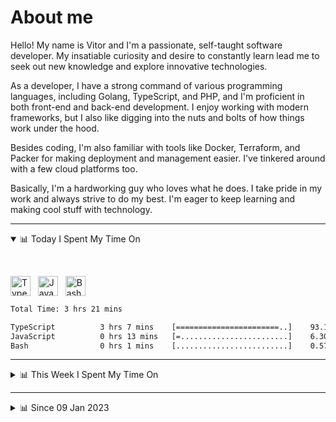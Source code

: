 # About me

Hello! My name is Vitor and I'm a passionate, self-taught software developer. My insatiable curiosity and desire to constantly learn lead me to seek out new knowledge and explore innovative technologies.

As a developer, I have a strong command of various programming languages, including Golang, TypeScript, and PHP, and I'm proficient in both front-end and back-end development. I enjoy working with modern frameworks, but I also like digging into the nuts and bolts of how things work under the hood.

Besides coding, I'm also familiar with tools like Docker, Terraform, and Packer for making deployment and management easier. I've tinkered around with a few cloud platforms too.

Basically, I'm a hardworking guy who loves what he does. I take pride in my work and always strive to do my best. I'm eager to keep learning and making cool stuff with technology.

---

<!-- ## 📊 Today I Spent My Time On -->

<details open>
<summary>📊 Today I Spent My Time On</summary>

&nbsp;

<!--DEVTIMER:TODAY:START-->
<img align="center" width="32px" src="https://cdn.simpleicons.org/typescript/3178C6" alt="TypeScript" />&nbsp;&nbsp;&nbsp;<img align="center" width="32px" src="https://cdn.simpleicons.org/javascript/F7DF1E" alt="JavaScript" />&nbsp;&nbsp;&nbsp;<img align="center" width="32px" src="https://cdn.simpleicons.org/gnubash/fff" alt="Bash" />&nbsp;&nbsp;&nbsp;

```txt
Total Time: 3 hrs 21 mins

TypeScript          3 hrs 7 mins    [=======================..]    93.11 %
JavaScript          0 hrs 13 mins   [=........................]    6.30 %
Bash                0 hrs 1 mins    [.........................]    0.57 %
```

<!--DEVTIMER:TODAY:END-->

</details>

---
<details>
<summary>📊 This Week I Spent My Time On</summary>

&nbsp;

<!--DEVTIMER:WEEK:START-->
<img align="center" width="32px" src="https://cdn.simpleicons.org/typescript/3178C6" alt="TypeScript" />&nbsp;&nbsp;&nbsp;<img align="center" width="32px" src="https://cdn.simpleicons.org/javascript/F7DF1E" alt="JavaScript" />&nbsp;&nbsp;&nbsp;<img align="center" width="32px" src="https://cdn.simpleicons.org/gnubash/fff" alt="Bash" />&nbsp;&nbsp;&nbsp;

```txt
Total Time: 5 hrs 35 mins

TypeScript          5 hrs 21 mins   [=======================..]    95.86 %
JavaScript          0 hrs 13 mins   [.........................]    3.78 %
Bash                0 hrs 1 mins    [.........................]    0.34 %
```

<!--DEVTIMER:WEEK:END-->
</details>

---


<details>
<summary>📊 Since 09 Jan 2023</summary>

&nbsp;

<!--DEVTIMER::START-->
<img align="center" width="32px" src="https://cdn.simpleicons.org/typescript/3178C6" alt="TypeScript" />&nbsp;&nbsp;&nbsp;<img align="center" width="32px" src="https://cdn.simpleicons.org/go/00ADD8" alt="Go" />&nbsp;&nbsp;&nbsp;<img align="center" width="32px" src="https://cdn.simpleicons.org/vuedotjs/4FC08D" alt="Vue" />&nbsp;&nbsp;&nbsp;<img align="center" width="32px" src="https://cdn.simpleicons.org/gnubash/fff" alt="Bash" />&nbsp;&nbsp;&nbsp;<img align="center" width="32px" src="https://cdn.simpleicons.org/javascript/F7DF1E" alt="JavaScript" />&nbsp;&nbsp;&nbsp;<img align="center" width="32px" src="https://cdn.simpleicons.org/yaml/fff" alt="YAML" />&nbsp;&nbsp;&nbsp;<img align="center" width="32px" src="https://cdn.simpleicons.org/carrd/fff" alt="JSON" />&nbsp;&nbsp;&nbsp;<img align="center" width="32px" src="https://cdn.simpleicons.org/markdown/fff" alt="Markdown" />&nbsp;&nbsp;&nbsp;<img align="center" width="32px" src="https://cdn.simpleicons.org/html5/E34F26" alt="HTML" />&nbsp;&nbsp;&nbsp;<img align="center" width="32px" src="https://cdn.simpleicons.org/css3/1572B6" alt="CSS" />&nbsp;&nbsp;&nbsp;<img align="center" width="32px" src="https://cdn.simpleicons.org/academia/fff" alt="Text" />&nbsp;&nbsp;&nbsp;

```txt
Total Time: 89 hrs 13 mins

TypeScript          50 hrs 31 mins  [==============...........]    56.64 %
Go                  10 hrs 3 mins   [==.......................]    11.26 %
Vue                 9 hrs 6 mins    [==.......................]    10.21 %
Bash                4 hrs 57 mins   [=........................]    5.55 %
JavaScript          4 hrs 5 mins    [=........................]    4.58 %
YAML                3 hrs 22 mins   [.........................]    3.77 %
SCSS                2 hrs 3 mins    [.........................]    2.29 %
JSON                1 hrs 26 mins   [.........................]    1.61 %
Markdown            0 hrs 59 mins   [.........................]    1.10 %
Docker              0 hrs 44 mins   [.........................]    0.82 %
SQL                 0 hrs 18 mins   [.........................]    0.34 %
HTML                0 hrs 16 mins   [.........................]    0.29 %
XML                 0 hrs 13 mins   [.........................]    0.24 %
CSS                 0 hrs 11 mins   [.........................]    0.21 %
Text                0 hrs 7 mins    [.........................]    0.12 %
```

<!--DEVTIMER::END-->

</details>
